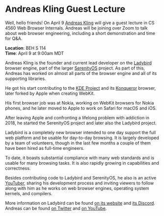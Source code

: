 Andreas Kling Guest Lecture
===========================

Well, hello friends! On April 9 [Andreas
Kling](https://twitter.com/awesomekling) will give a guest lecture in
CS 4560 Web Browser Internals. Andreas will be joining over Zoom to
talk about web browser engineering, including a short demonstration
and time for Q&A.

**Location**: BEH S 114 \
**Time**: April 9 at 9:00am MDT

Andreas Kling is the founder and current lead developer on the
[Ladybird](https://ladybird.dev/) browser engine, part of the larger
[SerenityOS](https://serenityos.org/) project. As part of this,
Andreas has worked on almost all parts of the browser engine and all
of its supporting libraries.

He got his start contributing to the [KDE Project](https://kde.org/)
and its [Konqueror](https://apps.kde.org/konqueror/) browser, later
forked by Apple when creating WebKit.

His first browser job was at Nokia, working on WebKit browsers for
Nokia phones, and he later moved to Apple to work on Safari for macOS
and iOS.

After leaving Apple and confronting a lifelong problem with addiction
in 2018, he started the SerenityOS project and later also the Ladybird
project.

Ladybird is a completely new browser intended to one day support the
full web platform and be usable for day-to-day browsing. It is largely
developed by a team of volunteers, though in the last few months a
couple of them have been hired as full-time engineers.

To date, it boasts substantial compliance with many web standards and
is usable for many browsing tasks. It is also rapidly growing in
capabilities and correctness.

Besides contributing code to Ladybird and SerenityOS, he also is an
active [YouTuber](https://www.youtube.com/c/andreaskling), sharing
his development process and inviting viewers to follow along with him
as he works on web browser engines, operating system kernels, and
compilers.

More information on Ladybird can be found [on its
website](https://ladybird.dev/) and [its
Discord](https://discord.gg/serenityos). Andreas can be found [on
Twitter](https://twitter.com/awesomekling) and [on
YouTube](https://www.youtube.com/@awesomekling).
